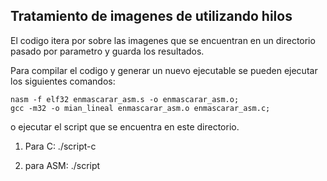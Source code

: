 
## Tratamiento de imagenes de utilizando hilos

El codigo itera por sobre las imagenes que se encuentran en un directorio pasado por parametro y guarda los resultados.

Para compilar el codigo y generar un nuevo ejecutable se pueden ejecutar los siguientes comandos:
```
nasm -f elf32 enmascarar_asm.s -o enmascarar_asm.o;
gcc -m32 -o mian_lineal enmascarar_asm.o enmascarar_asm.c;

```
o ejecutar el script que se encuentra en este directorio.
1. Para C: ./script-c

2. para ASM: ./script
